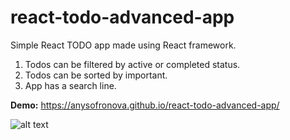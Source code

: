 # react-todo-advanced-app

Simple React TODO app made using React framework.

1. Todos can be filtered by active or completed status.  
2. Todos can be sorted by important.  
3. App has a search line.  


**Demo:** https://anysofronova.github.io/react-todo-advanced-app/  

![alt text](https://i.postimg.cc/RZWhbbRz/2022-05-05-16-04-47.png)
